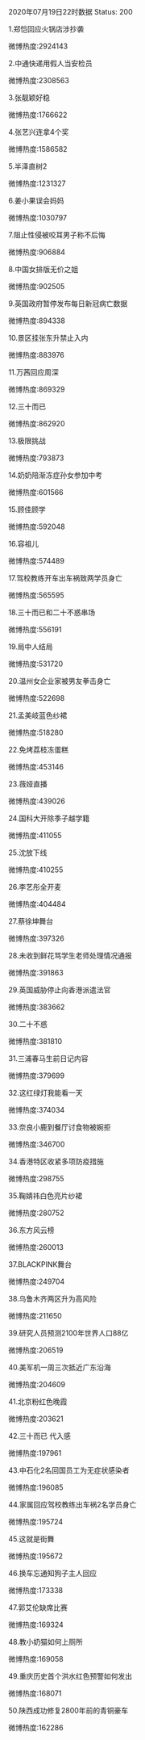 2020年07月19日22时数据
Status: 200

1.郑恺回应火锅店涉抄袭

微博热度:2924143

2.中通快递用假人当安检员

微博热度:2308563

3.张靓颖好稳

微博热度:1766622

4.张艺兴连拿4个奖

微博热度:1586582

5.半泽直树2

微博热度:1231327

6.姜小果误会妈妈

微博热度:1030797

7.阻止性侵被咬耳男子称不后悔

微博热度:906884

8.中国女排版无价之姐

微博热度:902505

9.英国政府暂停发布每日新冠病亡数据

微博热度:894338

10.景区挂张东升禁止入内

微博热度:883976

11.万茜回应周深

微博热度:869329

12.三十而已

微博热度:862920

13.极限挑战

微博热度:793873

14.奶奶陪渐冻症孙女参加中考

微博热度:601566

15.顾佳顾学

微博热度:592048

16.容祖儿

微博热度:574489

17.驾校教练开车出车祸致两学员身亡

微博热度:565595

18.三十而已和二十不惑串场

微博热度:556191

19.局中人结局

微博热度:531720

20.温州女企业家被男友拳击身亡

微博热度:522698

21.孟美岐蓝色纱裙

微博热度:518280

22.免烤荔枝冻蛋糕

微博热度:453146

23.薇娅直播

微博热度:439026

24.国科大开除季子越学籍

微博热度:411055

25.沈放下线

微博热度:410255

26.李艺彤全开麦

微博热度:404484

27.蔡徐坤舞台

微博热度:397326

28.未收到鲜花骂学生老师处理情况通报

微博热度:391863

29.英国威胁停止向香港派遣法官

微博热度:383662

30.二十不惑

微博热度:381810

31.三浦春马生前日记内容

微博热度:379699

32.这红绿灯我能看一天

微博热度:374034

33.奈良小鹿到餐厅讨食物被婉拒

微博热度:346700

34.香港特区收紧多项防疫措施

微博热度:298755

35.鞠婧祎白色亮片纱裙

微博热度:280752

36.东方风云榜

微博热度:260013

37.BLACKPINK舞台

微博热度:249704

38.乌鲁木齐两区升为高风险

微博热度:211650

39.研究人员预测2100年世界人口88亿

微博热度:206519

40.美军机一周三次抵近广东沿海

微博热度:204609

41.北京粉红色晚霞

微博热度:203621

42.三十而已 代入感

微博热度:197961

43.中石化2名回国员工为无症状感染者

微博热度:196085

44.家属回应驾校教练出车祸2名学员身亡

微博热度:195724

45.这就是街舞

微博热度:195672

46.换车忘通知狗子主人回应

微博热度:173338

47.郭艾伦缺席比赛

微博热度:169324

48.教小奶猫如何上厕所

微博热度:169058

49.重庆历史首个洪水红色预警如何发出

微博热度:168071

50.陕西成功修复2800年前的青铜豪车

微博热度:162286

